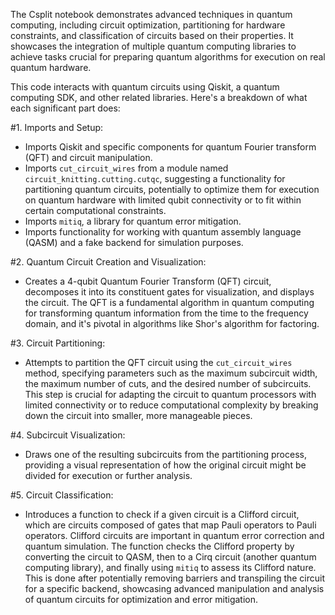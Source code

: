 The Csplit notebook demonstrates advanced techniques in quantum computing, including circuit optimization, partitioning for hardware constraints, and classification of circuits based on their properties. It showcases the integration of multiple quantum computing libraries to achieve tasks crucial for preparing quantum algorithms for execution on real quantum hardware.


This code interacts with quantum circuits using Qiskit, a quantum computing SDK, and other related libraries. Here's a breakdown of what each significant part does:

#1. Imports and Setup:
   - Imports Qiskit and specific components for quantum Fourier transform (QFT) and circuit manipulation.
   - Imports `cut_circuit_wires` from a module named `circuit_knitting.cutting.cutqc`, suggesting a functionality for partitioning quantum circuits, potentially to optimize them for execution on quantum hardware with limited qubit connectivity or to fit within certain computational constraints.
   - Imports `mitiq`, a library for quantum error mitigation.
   - Imports functionality for working with quantum assembly language (QASM) and a fake backend for simulation purposes.

#2. Quantum Circuit Creation and Visualization:
   - Creates a 4-qubit Quantum Fourier Transform (QFT) circuit, decomposes it into its constituent gates for visualization, and displays the circuit. The QFT is a fundamental algorithm in quantum computing for transforming quantum information from the time to the frequency domain, and it's pivotal in algorithms like Shor's algorithm for factoring.

#3. Circuit Partitioning:
   - Attempts to partition the QFT circuit using the `cut_circuit_wires` method, specifying parameters such as the maximum subcircuit width, the maximum number of cuts, and the desired number of subcircuits. This step is crucial for adapting the circuit to quantum processors with limited connectivity or to reduce computational complexity by breaking down the circuit into smaller, more manageable pieces.

#4. Subcircuit Visualization:
   - Draws one of the resulting subcircuits from the partitioning process, providing a visual representation of how the original circuit might be divided for execution or further analysis.

#5. Circuit Classification:
   - Introduces a function to check if a given circuit is a Clifford circuit, which are circuits composed of gates that map Pauli operators to Pauli operators. Clifford circuits are important in quantum error correction and quantum simulation. The function checks the Clifford property by converting the circuit to QASM, then to a Cirq circuit (another quantum computing library), and finally using `mitiq` to assess its Clifford nature. This is done after potentially removing barriers and transpiling the circuit for a specific backend, showcasing advanced manipulation and analysis of quantum circuits for optimization and error mitigation.
